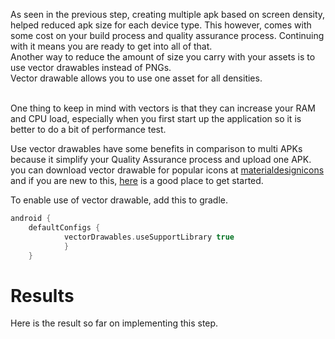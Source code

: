 As seen in the previous step, creating multiple apk based on screen density, helped reduced apk size for each device type. This however, comes with some cost on your build process and quality assurance process. Continuing with it means you are ready to get into all of that.<br/>
Another way to reduce the amount of size you carry with your assets is to use vector drawables instead of PNGs.<br/>
Vector drawable allows you to use one asset for all densities. <br/><br/>

<aside class="special" <p> One thing to keep in mind with vectors is that they can increase your RAM and CPU load, especially when you first start up the application so it is better to do a bit of performance test.</p></aside>

Use vector drawables have some benefits in comparison to multi APKs because it simplify your Quality Assurance process and upload one APK.
you can download vector drawable for popular icons at [materialdesignicons](https://materialdesignicons.com/) and if you are new to this, [here](https://medium.com/@ali.muzaffar/understanding-vectordrawable-pathdata-commands-in-android-d56a6054610e) is a good place to get started.

To enable use of vector drawable, add this to gradle.

```gradle
android {
	defaultConfigs {
			vectorDrawables.useSupportLibrary true
			}
	}
```

# Results
Here is the result so far on implementing this step.

